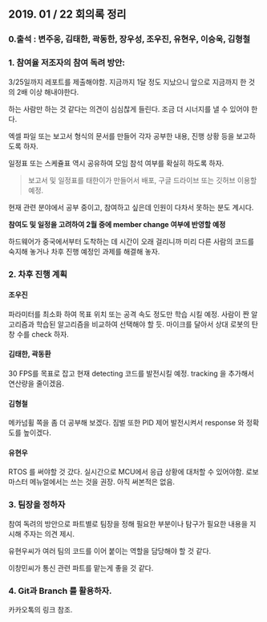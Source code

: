 ## 2019. 01 / 22 회의록 정리
### 0.출석 : 변주웅, 김태한, 곽동한, 장우성, 조우진, 유현우, 이승욱, 김형철

### 1. 참여율 저조자의 참여 독려 방안: 
 3/25일까지 레포트를 제출해야함. 지금까지 1달 정도 지났으니 앞으로 지금까지 한 것의 2배 이상 해내야한다.
 
 하는 사람만 하는 것 같다는 의견이 심심찮게 들린다. 조금 더 시너지를 낼 수 있어야 한다.
 
 엑셀 파일 또는 보고서 형식의 문서를 만들어 각자 공부한 내용, 진행 상황 등을 보고하도록 하자.
 
 일정표 또는 스케쥴표 역시 공유하여 모임 참석 여부를 확실히 하도록 하자.
> 보고서 및 일정표를 태한이가 만들어서 배포, 구글 드라이브 또는 깃허브 이용할 예정.

 현재 관련 분야에서 공부 중이고, 참여하고 싶은데 인원이 다차서 못하는 분도 계시다.
 
 **참여도 및 일정을 고려하여 2월 중에 member change 여부에 반영할 예정**
 
 하드웨어가 중국에서부터 도착하는 데 시간이 오래 걸리니까 미리 다른 사람의 코드를 숙지해 놓거나 차후 진행 예정인 과제를 해결해 놓자.
 

### 2. 차후 진행 계획

#### 조우진

파라미터를 최소화 하여 목표 위치 또는 공격 속도 정도만 학습 시킬 예정.
사람이 짠 알고리즘과 학습된 알고리즘을 비교하여 선택해야 할 듯.
마이크를 달아서 상대 로봇의 탄창 수를 check 하자.

#### 김태한, 곽동환

30 FPS를 목표로 잡고 현재 detecting 코드를 발전시킬 예정.
tracking 을 추가해서 연산량을 줄이겠음.

#### 김형철

메카넘휠 쪽을 좀 더 공부해 보겠다.
짐벌 또한 PID 제어 발전시켜서 response 와 정확도를 높이겠다.

#### 유현우

RTOS 를 써야할 것 갔다. 실시간으로 MCU에서 응급 상황에 대처할 수 있어야함.
로보마스터 메뉴얼에서는 쓰는 것을 권장. 아직 써본적은 없음.

### 3. 팀장을 정하자

참여 독려의 방안으로 파트별로 팀장을 정해 필요한 부분이나 탐구가 필요한 내용을 지시해 주자는 의견 제시.

유현우씨가 여러 팀의 코드를 이어 붙이는 역할을 담당해야 할 것 같다.

이창민씨가 통신 관련 파트를 맡는게 좋을 것 같다.

### 4. Git과 Branch 를 활용하자.

카카오톡의 링크 참조.

